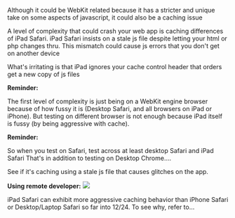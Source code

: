 
Although it could be WebKit related because it has a stricter and unique take on some aspects of javascript, it could also be a caching issue

A level of complexity that could crash your web app is caching differences of iPad Safari. iPad Safari insists on a stale js file despite letting your html or php changes thru. This mismatch could cause js errors that you don't get on another device

What's irritating is that iPad ignores your cache control header that orders get a new copy of js files

**Reminder:**

The first level of complexity is just being on a WebKit engine browser because of how fussy it is (Desktop Safari, and all browsers on iPad or iPhone). But testing on different browser is not enough because iPad itself is fussy (by being aggressive with cache). 

**Reminder:**

So when you test on Safari, test across at least desktop Safari and iPad Safari
That's in addition to testing on Desktop Chrome....

See if it's caching using a stale js file that causes glitches on the app.

**Using remote developer:**
![](https://i.imgur.com/gwkkUjg.png)

iPad Safari can exhibit more aggressive caching behavior than iPhone Safari or Desktop/Laptop Safari so far into 12/24. To see why, refer to...
